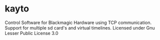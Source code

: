 # kayto

Control Software for Blackmagic Hardware using TCP communication. Support for multiple sd card's and virtual timelines. Licensed under Gnu Lesser Public License 3.0
